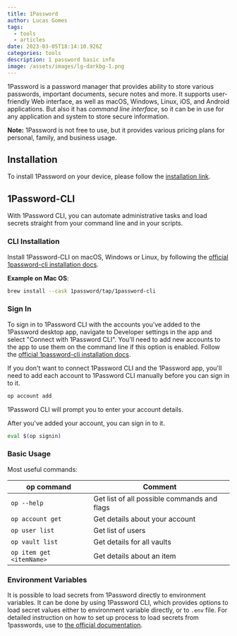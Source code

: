 ```yaml
---
title: 1Password
author: Lucas Gomes
tags:
  - tools
  - articles
date: 2023-03-05T18:14:10.926Z
categories: tools
description: 1 password basic info
image: /assets/images/lg-darkbg-1.png
---
```


1Password is a password manager that provides ability to store various passwords, important documents, secure notes and more.
It supports user-friendly Web interface, as well as macOS, Windows, Linux, iOS, and Android applications.
But also it has *command line interface*, so it can be in use for any application and system to store secure information.

**Note:** 1Password is not free to use, but it provides various pricing plans for personal, family, and business usage.

## Installation

To install 1Password on your device, please follow the [installation link](https://1password.com/downloads/).

## 1Password-CLI

With 1Password CLI, you can automate administrative tasks and load secrets straight from your command line and in your scripts.

### CLI Installation

Install 1Password-CLI on macOS, Windows or Linux, by following the [official 1password-cli installation docs](https://developer.1password.com/docs/cli/get-started#install).

**Example on Mac OS**:

```zsh
brew install --cask 1password/tap/1password-cli
```

### Sign In

To sign in to 1Password CLI with the accounts you've added to the 1Password desktop app, navigate to Developer settings in the app and select "Connect with 1Password CLI". You'll need to add new accounts to the app to use them on the command line if this option is enabled. Follow the [official 1password-cli installation docs](https://developer.1password.com/docs/cli/get-started#sign-in).

If you don't want to connect 1Password CLI and the 1Password app, you'll need to add each account to 1Password CLI manually before you can sign in to it.

```zsh
op account add
```

1Password CLI will prompt you to enter your account details.

After you've added your account, you can sign in to it.

```zsh
eval $(op signin)
```

### Basic Usage

Most useful commands:

| op command                         | Comment                                      |
| ---------------------------------- | -------------------------------------------- |
| `op --help`                        | Get list of all possible commands and flags  |
| `op account get`                   | Get details about your account               |
| `op user list`                     | Get list of users                            |
| `op vault list`                    | Get details for all vaults                   |
| `op item get <itemName>`           | Get details about an item                    |

### Environment Variables

It is possible to load secrets from 1Password directly to environment variables.
It can be done by using 1Password CLI, which provides options to load secret values either to environment variable directly, or to `.env` file.
For detailed instruction on how to set up process to load secrets from 1passwords, use to [the official documentation](https://developer.1password.com/docs/cli/secrets-environment-variables/#step-1-create-secret-references).
